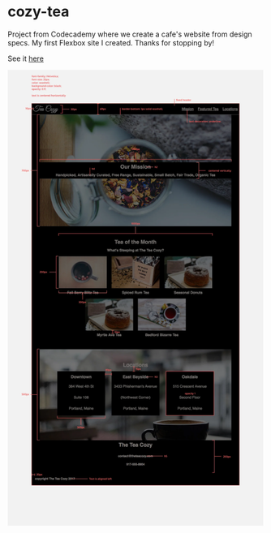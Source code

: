 # cozy-tea
Project from Codecademy where we create a cafe's website from design specs. My first Flexbox site I created. Thanks for stopping by!

See it [here](https://github.com/vladiK178/cozy-tea/deployments/github-pages)

![example](img-tea-cozy-redline.png)

